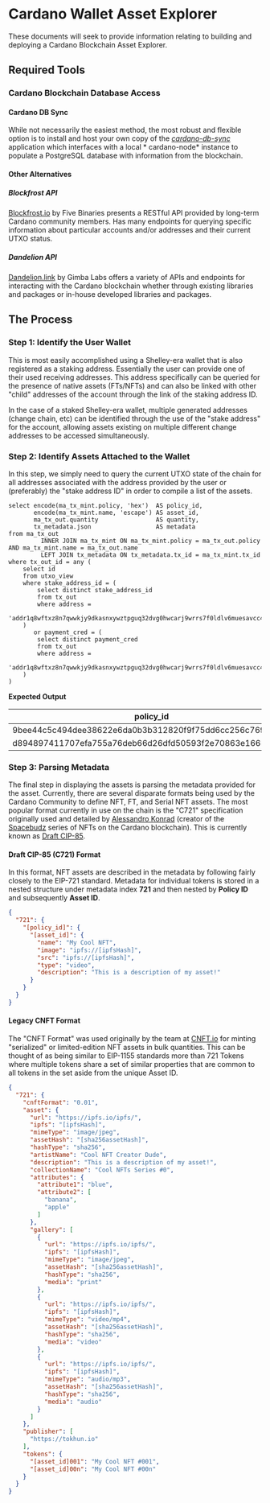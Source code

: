 # Cardano Wallet Asset Explorer

These documents will seek to provide information relating to building and deploying a Cardano Blockchain Asset Explorer.

## Required Tools

### Cardano Blockchain Database Access

#### Cardano DB Sync

While not necessarily the easiest method, the most robust and flexible option is to install and host your own copy of
the *[cardano-db-sync](https://github.com/input-output-hk/cardano-db-sync)* application which interfaces with a local *
cardano-node* instance to populate a PostgreSQL database with information from the blockchain.

#### Other Alternatives

##### Blockfrost API

[Blockfrost.io](https://blockfrost.io) by Five Binaries presents a RESTful API provided by long-term Cardano community
members. Has many endpoints for querying specific information about particular accounts and/or addresses and their
current UTXO status.

##### Dandelion API

[Dandelion.link](https://dandelion.link) by Gimba Labs offers a variety of APIs and endpoints for interacting with the
Cardano blockchain whether through existing libraries and packages or in-house developed libraries and packages.

## The Process

### Step 1: Identify the User Wallet

This is most easily accomplished using a Shelley-era wallet that is also registered as a staking address. Essentially
the user can provide one of their used receiving addresses. This address specifically can be queried for the presence of
native assets (FTs/NFTs) and can also be linked with other "child" addresses of the account through the link of the
staking address ID.

In the case of a staked Shelley-era wallet, multiple generated addresses (change chain, etc) can be identified through
the use of the "stake address" for the account, allowing assets existing on multiple different change addresses to be
accessed simultaneously.

### Step 2: Identify Assets Attached to the Wallet

In this step, we simply need to query the current UTXO state of the chain for all addresses associated with the address
provided by the user or (preferably) the "stake address ID" in order to compile a list of the assets.

```postgresql
select encode(ma_tx_mint.policy, 'hex')  AS policy_id,
       encode(ma_tx_mint.name, 'escape') AS asset_id,
       ma_tx_out.quantity                AS quantity,
       tx_metadata.json                  AS metadata
from ma_tx_out
         INNER JOIN ma_tx_mint ON ma_tx_mint.policy = ma_tx_out.policy AND ma_tx_mint.name = ma_tx_out.name
         LEFT JOIN tx_metadata ON tx_metadata.tx_id = ma_tx_mint.tx_id
where tx_out_id = any (
    select id
    from utxo_view
    where stake_address_id = (
        select distinct stake_address_id
        from tx_out
        where address =
              'addr1q8wftxz8n7qwwkjy9dkasnxywztpguq32dvg0hwcarj9wrrs7f0ldlv6muesavcc43yx3xa2wgw49hk4eldzcdj5pcrqa3arf5'
    )
       or payment_cred = (
        select distinct payment_cred
        from tx_out
        where address =
              'addr1q8wftxz8n7qwwkjy9dkasnxywztpguq32dvg0hwcarj9wrrs7f0ldlv6muesavcc43yx3xa2wgw49hk4eldzcdj5pcrqa3arf5'
    )
)
```

**Expected Output**

policy_id | asset_id | quantity | metadata|type
----------|----------|----------|---------|----
9bee44c5c494dee38622e6da0b3b312820f9f75dd6cc256c769db788|CryptoKnittie08258|1|{metadata_object}|NFT
d894897411707efa755a76deb66d26dfd50593f2e70863e1661e98a0|spacecoins|1000000|NULL|FT

### Step 3: Parsing Metadata

The final step in displaying the assets is parsing the metadata provided for the asset. Currently, there are several
disparate formats being used by the Cardano Community to define NFT, FT, and Serial NFT assets. The most popular format
currently in use on the chain is the "C721" specification originally used and detailed
by [Alessandro Konrad](https://github.com/alessandrokonrad) (creator of the [Spacebudz](https://spacebudz.io/) series of
NFTs on the Cardano blockchain). This is currently known
as [Draft CIP-85](https://github.com/cardano-foundation/CIPs/pull/85).

#### Draft CIP-85 (C721) Format

In this format, NFT assets are described in the metadata by following fairly closely to the EIP-721 standard. Metadata
for individual tokens is stored in a nested structure under metadata index **721** and then nested by **Policy ID** and
subsequently **Asset ID**.

```json
{
  "721": {
    "[policy_id]": {
      "[asset_id]": {
        "name": "My Cool NFT",
        "image": "ipfs://[ipfsHash]",
        "src": "ipfs://[ipfsHash]",
        "type": "video",
        "description": "This is a description of my asset!"
      }
    }
  }
}
```

#### Legacy CNFT Format

The "CNFT Format" was used originally by the team at [CNFT.io](https://cnft.io) for minting "serialized" or limited-edition
NFT assets in bulk quantities. This can be thought of as being similar to EIP-1155 standards more than 721 Tokens where
multiple tokens share a set of similar properties that are common to all tokens in the set aside from the unique
Asset ID.

```json
{
  "721": {
    "cnftFormat": "0.01",
    "asset": {
      "url": "https://ipfs.io/ipfs/",
      "ipfs": "[ipfsHash]",
      "mimeType": "image/jpeg",
      "assetHash": "[sha256assetHash]",
      "hashType": "sha256",
      "artistName": "Cool NFT Creator Dude",
      "description": "This is a description of my asset!",
      "collectionName": "Cool NFTs Series #0",
      "attributes": {
        "attribute1": "blue",
        "attribute2": [
          "banana",
          "apple"
        ]
      },
      "gallery": [
        {
          "url": "https://ipfs.io/ipfs/",
          "ipfs": "[ipfsHash]",
          "mimeType": "image/jpeg",
          "assetHash": "[sha256assetHash]",
          "hashType": "sha256",
          "media": "print"
        },
        {
          "url": "https://ipfs.io/ipfs/",
          "ipfs": "[ipfsHash]",
          "mimeType": "video/mp4",
          "assetHash": "[sha256assetHash]",
          "hashType": "sha256",
          "media": "video"
        },
        {
          "url": "https://ipfs.io/ipfs/",
          "ipfs": "[ipfsHash]",
          "mimeType": "audio/mp3",
          "assetHash": "[sha256assetHash]",
          "hashType": "sha256",
          "media": "audio"
        }
      ]
    },
    "publisher": [
      "https://tokhun.io"
    ],
    "tokens": {
      "[asset_id]001": "My Cool NFT #001",
      "[asset_id]00n": "My Cool NFT #00n"
    }
  }
}
```


